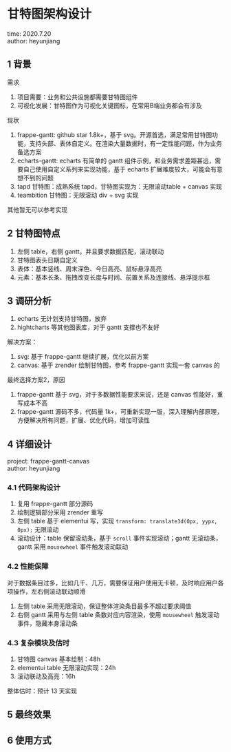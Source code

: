 # 甘特图架构设计

time: 2020.7.20  
author: heyunjiang

## 1 背景

需求  
1. 项目需要：业务和公共设施都需要甘特图组件
2. 可视化发展：甘特图作为可视化关键图标，在常用B端业务都会有涉及

现状  
1. frappe-gantt: github star 1.8k+，基于 svg。开源首选，满足常用甘特图功能，支持头部、表体自定义。在渲染大量数据时，有一定性能问题，作为业务备选方案
2. echarts-gantt: echarts 有简单的 gantt 组件示例，和业务需求差距甚远，需要自己使用自定义系列来实现功能，基于 echarts 扩展难度较大，可能会有意想不到的问题
3. tapd 甘特图：成熟系统 tapd，甘特图实现为：无限滚动table + canvas 实现
4. teambition 甘特图：无限滚动 div + svg 实现

其他暂无可以参考实现

## 2 甘特图特点

1. 左侧 table，右侧 gantt，并且要求数据匹配，滚动联动
2. 甘特图表头日期自定义
3. 表体：基本竖线、周末深色、今日高亮、鼠标悬浮高亮
4. 元素：基本长条、拖拽改变长度与时间、前置关系及连接线、悬浮提示框

## 3 调研分析

1. echarts 无计划支持甘特图，放弃
2. hightcharts 等其他图表库，对于 gantt 支撑也不友好

解决方案：
1. svg: 基于 frappe-gantt 继续扩展，优化以前方案
2. canvas: 基于 zrender 绘制甘特图，参考 frappe-gantt 实现一套 canvas 的

最终选择方案2，原因  
1. frappe-gantt 基于 svg，对于多数据性能要求来说，还是 canvas 性能好，重写成本不高
2. frappe-gantt 源码不多，代码量 1k+，可重新实现一版，深入理解内部原理，方便解决所有问题，扩展、优化代码，增加可读性

## 4 详细设计

project: frappe-gantt-canvas  
author: heyunjiang

### 4.1 代码架构设计

1. 复用 frappe-gantt 部分源码
2. 绘制逻辑部分采用 zrender 重写
3. 左侧 table 基于 elementui 写，实现 `transform: translate3d(0px, yypx, 0px);` 无限滚动
4. 滚动设计：table 保留滚动条，基于 `scroll` 事件实现滚动；gantt 无滚动条，gantt 采用 `mousewheel` 事件触发滚动联动

### 4.2 性能保障

对于数据条目过多，比如几千、几万，需要保证用户使用无卡顿，及时响应用户各项操作，左右侧滚动联动顺滑

1. 左侧 table 采用无限滚动，保证整体渲染条目最多不超过要求阈值
2. 右侧 gantt 采用与左侧 table 条数对应内容渲染，使用 `mousewheel` 触发滚动事件，隐藏本身滚动条

### 4.3 复杂模块及估时

1. 甘特图 canvas 基本绘制：48h
2. elementui table 无限滚动实现：24h
3. 滚动联动及高亮：16h

整体估时：预计 13 天实现

## 5 最终效果

## 6 使用方式
